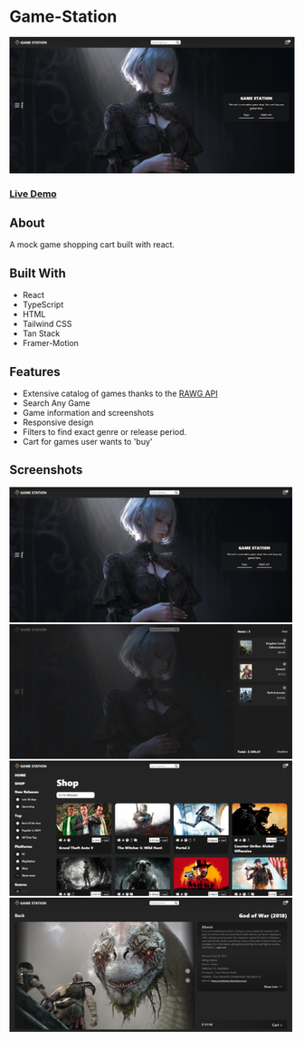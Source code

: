 # Game-Station

<img src="./public/Game-Station-01.png" width="full">

### [Live Demo](https://game-station-xxx.netlify.app/)

## About

A mock game shopping cart built with react.

## Built With

-   React
-   TypeScript
-   HTML
-   Tailwind CSS
-   Tan Stack
-   Framer-Motion

## Features

-   Extensive catalog of games thanks to the [RAWG API](https://rawg.io/)
-   Search Any Game
-   Game information and screenshots
-   Responsive design
-   Filters to find exact genre or release period.
-   Cart for games user wants to 'buy'

## Screenshots

<img src="./public/Game-Station-01.png" width="500">
<img src="./public/Game-Station-02.png" width="500">
<img src="./public/Game-Station-03.png" width="500">
<img src="./public/Game-Station-04.png" width="500">
